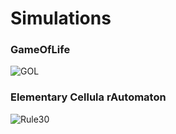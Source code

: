 # Simulations

### GameOfLife
![GOL](https://raw.githubusercontent.com/turrentrock/Simulations/main/GameOfLife/res/GOL.gif) <br>

### Elementary Cellula rAutomaton
![Rule30](https://raw.githubusercontent.com/turrentrock/Simulations/main/ElementaryCellularAutomaton/res/Rule30.gif)<br>